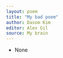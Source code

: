 ```yaml
---
layout: poem
title: "My bad poem"
author: Dasom Kim
editor: Alex Gil
source: My brain
---
```


- None
